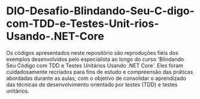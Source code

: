 # DIO-Desafio-Blindando-Seu-C-digo-com-TDD-e-Testes-Unit-rios-Usando-.NET-Core
Os códigos apresentados neste repositório são reproduções fiéis dos exemplos desenvolvidos pelo especialista ao longo do curso 'Blindando Seu Código com TDD e Testes Unitários Usando .NET Core'. Eles foram cuidadosamente recriados para fins de estudo e compreensão das práticas abordadas durante as aulas, com o objetivo de consolidar o aprendizado das técnicas de desenvolvimento orientado por testes (TDD) e testes unitários.
